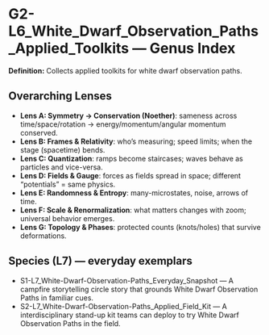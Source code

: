 # G2-L6_White_Dwarf_Observation_Paths_Applied_Toolkits — Genus Index
**Definition:** Collects applied toolkits for white dwarf observation paths.

## Overarching Lenses

- **Lens A: Symmetry -> Conservation (Noether)**: sameness across time/space/rotation → energy/momentum/angular momentum conserved.
- **Lens B: Frames & Relativity**: who’s measuring; speed limits; when the stage (spacetime) bends.
- **Lens C: Quantization**: ramps become staircases; waves behave as particles and vice-versa.
- **Lens D: Fields & Gauge**: forces as fields spread in space; different “potentials” = same physics.
- **Lens E: Randomness & Entropy**: many-microstates, noise, arrows of time.
- **Lens F: Scale & Renormalization**: what matters changes with zoom; universal behavior emerges.
- **Lens G: Topology & Phases**: protected counts (knots/holes) that survive deformations.

## Species (L7) — everyday exemplars
- S1-L7_White-Dwarf-Observation-Paths_Everyday_Snapshot — A campfire storytelling circle story that grounds White Dwarf Observation Paths in familiar cues.
- S2-L7_White-Dwarf-Observation-Paths_Applied_Field_Kit — A interdisciplinary stand-up kit teams can deploy to try White Dwarf Observation Paths in the field.
